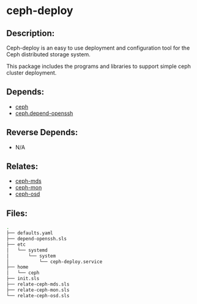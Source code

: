 # ceph-deploy

## Description:

Ceph-deploy is an easy to use deployment and configuration tool for the Ceph distributed storage system.

This package includes the programs and libraries to support simple ceph cluster deployment.

## Depends:

  -  [ceph](/salt/ceph)
  -  [ceph.depend-openssh](/salt/ceph.depend-openssh)

## Reverse Depends:

  -  N/A

## Relates:

  -  [ceph-mds](/salt/ceph-mds)
  -  [ceph-mon](/salt/ceph-mon)
  -  [ceph-osd](/salt/ceph-osd)

## Files:

```bash
.
├── defaults.yaml
├── depend-openssh.sls
├── etc
│   └── systemd
│       └── system
│           └── ceph-deploy.service
├── home
│   └── ceph
├── init.sls
├── relate-ceph-mds.sls
├── relate-ceph-mon.sls
└── relate-ceph-osd.sls
```
